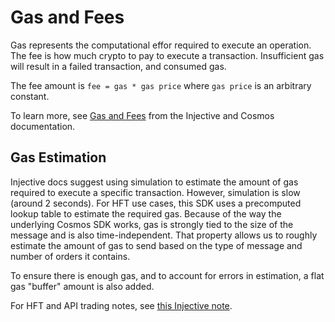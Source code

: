 # Gas and Fees

Gas represents the computational effor required to execute an operation. The fee is how much crypto to pay to execute a transaction. Insufficient gas will result in a failed transaction, and consumed gas.

The fee amount is `fee = gas * gas price` where `gas price` is an arbitrary constant.

To learn more, see [Gas and Fees][gas-and-fees] from the Injective and Cosmos documentation.

[gas-and-fees]: https://docs.injective.network/learn/basic-concepts/gas_and_fees/

## Gas Estimation

Injective docs suggest using simulation to estimate the amount of gas required to execute a specific transaction. However, simulation is slow (around 2 seconds). For HFT use cases, this SDK uses a precomputed lookup table to estimate the required gas. Because of the way the underlying Cosmos SDK works, gas is strongly tied to the size of the message and is also time-independent. That property allows us to roughly estimate the amount of gas to send based on the type of message and number of orders it contains.

To ensure there is enough gas, and to account for errors in estimation, a flat gas "buffer" amount is also added.

For HFT and API trading notes, see [this Injective note][note-for-hft-api-traders].

[note-for-hft-api-traders]: https://api.injective.exchange/#derivatives-localorderhashcomputation
